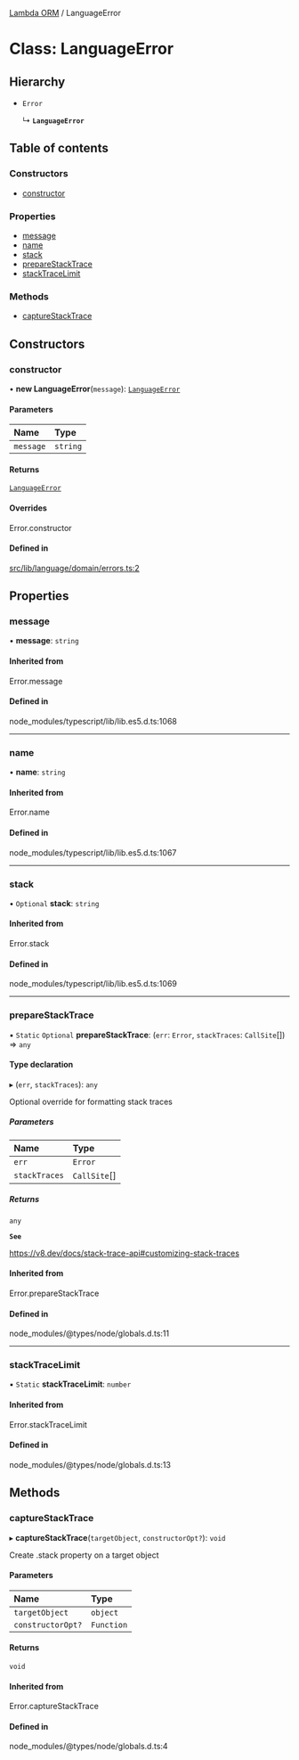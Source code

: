 [Lambda ORM](../README.md) / LanguageError

# Class: LanguageError

## Hierarchy

- `Error`

  ↳ **`LanguageError`**

## Table of contents

### Constructors

- [constructor](LanguageError.md#constructor)

### Properties

- [message](LanguageError.md#message)
- [name](LanguageError.md#name)
- [stack](LanguageError.md#stack)
- [prepareStackTrace](LanguageError.md#preparestacktrace)
- [stackTraceLimit](LanguageError.md#stacktracelimit)

### Methods

- [captureStackTrace](LanguageError.md#capturestacktrace)

## Constructors

### constructor

• **new LanguageError**(`message`): [`LanguageError`](LanguageError.md)

#### Parameters

| Name | Type |
| :------ | :------ |
| `message` | `string` |

#### Returns

[`LanguageError`](LanguageError.md)

#### Overrides

Error.constructor

#### Defined in

[src/lib/language/domain/errors.ts:2](https://github.com/FlavioLionelRita/lambdaorm/blob/3d32e0b6/src/lib/language/domain/errors.ts#L2)

## Properties

### message

• **message**: `string`

#### Inherited from

Error.message

#### Defined in

node_modules/typescript/lib/lib.es5.d.ts:1068

___

### name

• **name**: `string`

#### Inherited from

Error.name

#### Defined in

node_modules/typescript/lib/lib.es5.d.ts:1067

___

### stack

• `Optional` **stack**: `string`

#### Inherited from

Error.stack

#### Defined in

node_modules/typescript/lib/lib.es5.d.ts:1069

___

### prepareStackTrace

▪ `Static` `Optional` **prepareStackTrace**: (`err`: `Error`, `stackTraces`: `CallSite`[]) => `any`

#### Type declaration

▸ (`err`, `stackTraces`): `any`

Optional override for formatting stack traces

##### Parameters

| Name | Type |
| :------ | :------ |
| `err` | `Error` |
| `stackTraces` | `CallSite`[] |

##### Returns

`any`

**`See`**

https://v8.dev/docs/stack-trace-api#customizing-stack-traces

#### Inherited from

Error.prepareStackTrace

#### Defined in

node_modules/@types/node/globals.d.ts:11

___

### stackTraceLimit

▪ `Static` **stackTraceLimit**: `number`

#### Inherited from

Error.stackTraceLimit

#### Defined in

node_modules/@types/node/globals.d.ts:13

## Methods

### captureStackTrace

▸ **captureStackTrace**(`targetObject`, `constructorOpt?`): `void`

Create .stack property on a target object

#### Parameters

| Name | Type |
| :------ | :------ |
| `targetObject` | `object` |
| `constructorOpt?` | `Function` |

#### Returns

`void`

#### Inherited from

Error.captureStackTrace

#### Defined in

node_modules/@types/node/globals.d.ts:4
